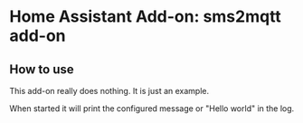 # Home Assistant Add-on: sms2mqtt add-on

## How to use

This add-on really does nothing. It is just an example.

When started it will print the configured message or "Hello world" in the log.

